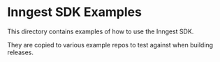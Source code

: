 # Inngest SDK Examples

This directory contains examples of how to use the Inngest SDK.

They are copied to various example repos to test against when building releases.
